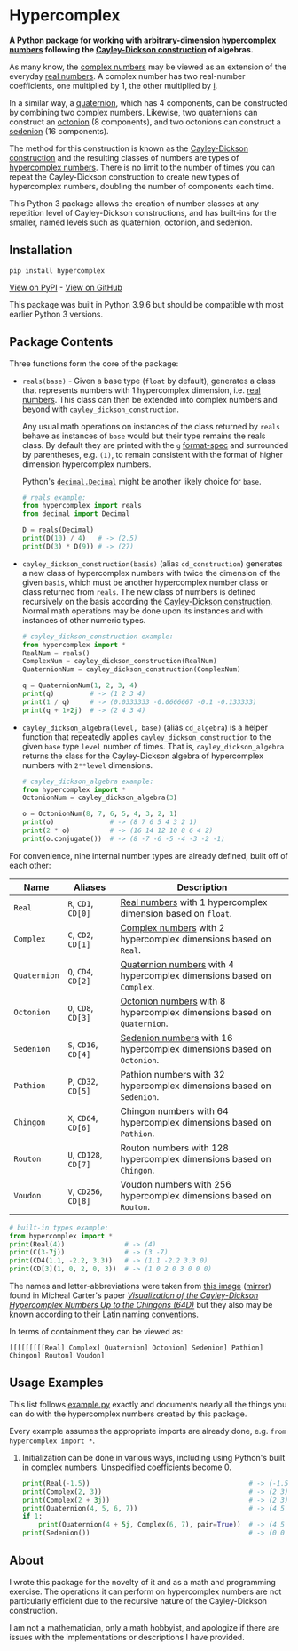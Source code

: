 # Hypercomplex

**A Python package for working with arbitrary-dimension [hypercomplex numbers][1] following the [Cayley-Dickson construction][2] of algebras.**

As many know, the [complex numbers](https://en.wikipedia.org/wiki/Complex_number) may be viewed as an extension of the everyday [real numbers](https://en.wikipedia.org/wiki/Real_number). A complex number has two real-number coefficients, one multiplied by 1, the other multiplied by [i](https://en.wikipedia.org/wiki/Imaginary_unit).

In a similar way, a [quaternion](https://en.wikipedia.org/wiki/Quaternion), which has 4 components, can be constructed by combining two complex numbers. Likewise, two quaternions can construct an [octonion](https://en.wikipedia.org/wiki/Octonion) (8 components), and two octonions can construct a [sedenion](https://en.wikipedia.org/wiki/Sedenion) (16 components).

The method for this construction is known as the [Cayley-Dickson construction][2] and the resulting classes of numbers are types of [hypercomplex numbers][1]. There is no limit to the number of times you can repeat the Cayley-Dickson construction to create new types of hypercomplex numbers, doubling the number of components each time.

This Python 3 package allows the creation of number classes at any repetition level of Cayley-Dickson constructions, and has built-ins for the smaller, named levels such as quaternion, octonion, and sedenion.

## Installation

```text
pip install hypercomplex
```

[View on PyPI](https://pypi.org/project/hypercomplex) - [View on GitHub](https://github.com/discretegames/hypercomplex)

This package was built in Python 3.9.6 but should be compatible with most earlier Python 3 versions.

## Package Contents

Three functions form the core of the package:

- `reals(base)` - Given a base type (`float` by default), generates a class that represents numbers with 1 hypercomplex dimension, i.e. [real numbers](https://en.wikipedia.org/wiki/Real_number). This class can then be extended into complex numbers and beyond with `cayley_dickson_construction`.

    Any usual math operations on instances of the class returned by `reals` behave as instances of `base` would but their type remains the reals class. By default they are printed with the `g` [format-spec][7] and surrounded by parentheses, e.g. `(1)`, to remain consistent with the format of higher dimension hypercomplex numbers.

    Python's [`decimal.Decimal`](https://docs.python.org/3/library/decimal.html) might be another likely choice for `base`.

    ```py
    # reals example:
    from hypercomplex import reals
    from decimal import Decimal
    
    D = reals(Decimal)
    print(D(10) / 4)   # -> (2.5)
    print(D(3) * D(9)) # -> (27)
    ```

- `cayley_dickson_construction(basis)` (alias `cd_construction`) generates a new class of hypercomplex numbers with twice the dimension of the given `basis`, which must be another hypercomplex number class or class returned from `reals`. The new class of numbers is defined recursively on the basis according the [Cayley-Dickson construction][2]. Normal math operations may be done upon its instances and with instances of other numeric types.

    ```py
    # cayley_dickson_construction example:
    from hypercomplex import *
    RealNum = reals()
    ComplexNum = cayley_dickson_construction(RealNum)
    QuaternionNum = cayley_dickson_construction(ComplexNum)

    q = QuaternionNum(1, 2, 3, 4)
    print(q)         # -> (1 2 3 4)
    print(1 / q)     # -> (0.0333333 -0.0666667 -0.1 -0.133333)
    print(q + 1+2j)  # -> (2 4 3 4)
    ```

- `cayley_dickson_algebra(level, base)` (alias `cd_algebra`) is a helper function that repeatedly applies `cayley_dickson_construction` to the given `base` type `level` number of times. That is, `cayley_dickson_algebra` returns the class for the Cayley-Dickson algebra of hypercomplex numbers with `2**level` dimensions.

    ```py
    # cayley_dickson_algebra example:
    from hypercomplex import *
    OctonionNum = cayley_dickson_algebra(3)

    o = OctonionNum(8, 7, 6, 5, 4, 3, 2, 1)
    print(o)              # -> (8 7 6 5 4 3 2 1)
    print(2 * o)          # -> (16 14 12 10 8 6 4 2)
    print(o.conjugate())  # -> (8 -7 -6 -5 -4 -3 -2 -1)
    ```

For convenience, nine internal number types are already defined, built off of each other:

| Name | Aliases | Description |
| ---- | ---- | ----------- |
| `Real` | `R`, `CD1`, `CD[0]` | [Real numbers](https://en.wikipedia.org/wiki/Real_number) with 1 hypercomplex dimension based on `float`.
| `Complex` | `C`, `CD2`, `CD[1]` | [Complex numbers](https://en.wikipedia.org/wiki/Complex_number) with 2 hypercomplex dimensions based on `Real`.
| `Quaternion` | `Q`, `CD4`, `CD[2]` | [Quaternion numbers](https://en.wikipedia.org/wiki/Quaternion) with 4 hypercomplex dimensions based on `Complex`.
| `Octonion` | `O`, `CD8`, `CD[3]` | [Octonion numbers](https://en.wikipedia.org/wiki/Octonion) with 8 hypercomplex dimensions based on `Quaternion`.
| `Sedenion` | `S`, `CD16`, `CD[4]` | [Sedenion numbers](https://en.wikipedia.org/wiki/Sedenion) with 16 hypercomplex dimensions based on `Octonion`.
| `Pathion` | `P`, `CD32`, `CD[5]` | Pathion numbers with 32 hypercomplex dimensions based on `Sedenion`.
| `Chingon` | `X`, `CD64`, `CD[6]` | Chingon numbers with 64 hypercomplex dimensions based on `Pathion`.
| `Routon` | `U`, `CD128`, `CD[7]` | Routon numbers with 128 hypercomplex dimensions based on `Chingon`.
| `Voudon` | `V`, `CD256`, `CD[8]` | Voudon numbers with 256 hypercomplex dimensions based on `Routon`.

```py
# built-in types example:
from hypercomplex import *
print(Real(4))               # -> (4)
print(C(3-7j))               # -> (3 -7)
print(CD4(1.1, -2.2, 3.3))   # -> (1.1 -2.2 3.3 0)
print(CD[3](1, 0, 2, 0, 3))  # -> (1 0 2 0 3 0 0 0)
```

The names and letter-abbreviations were taken from [this image][3] ([mirror][4]) found in Micheal Carter's paper [*Visualization of the Cayley-Dickson Hypercomplex Numbers Up to the Chingons (64D)*](https://www.mapleprimes.com/posts/124913-Visualization-Of-The-CayleyDickson) but they also may be known according to their [Latin naming conventions][6].

In terms of containment they can be viewed as:

```text
[[[[[[[[[Real] Complex] Quaternion] Octonion] Sedenion] Pathion] Chingon] Routon] Voudon]
```

## Usage Examples

This list follows [example.py](example.py) exactly and documents nearly all the things you can do with the hypercomplex numbers created by this package.

Every example assumes the appropriate imports are already done, e.g. `from hypercomplex import *`.

1. Initialization can be done in various ways, including using Python's built in complex numbers. Unspecified coefficients become 0.

    ```py
    print(Real(-1.5))                                        # -> (-1.5)
    print(Complex(2, 3))                                     # -> (2 3)
    print(Complex(2 + 3j))                                   # -> (2 3)
    print(Quaternion(4, 5, 6, 7))                            # -> (4 5 6 7)
    if 1:
        print(Quaternion(4 + 5j, Complex(6, 7), pair=True))  # -> (4 5 6 7)
    print(Sedenion())                                        # -> (0 0 0 0 0 0 0 0 0 0 0 0 0 0 0 0)
    ```

## About

I wrote this package for the novelty of it and as a math and programming exercise. The operations it can perform on hypercomplex numbers are not particularly efficient due to the recursive nature of the Cayley-Dickson construction.

I am not a mathematician, only a math hobbyist, and apologize if there are issues with the implementations or descriptions I have provided.

[1]: https://en.wikipedia.org/wiki/Hypercomplex_number
[2]: https://en.wikipedia.org/wiki/Cayley%E2%80%93Dickson_construction
[3]: https://www.mapleprimes.com/DocumentFiles/124913/419426/Figure1.JPG
[4]: https://github.com/discretegames/hypercomplex/blob/ed3c47fb909e85736b7b5a147a39981e6e87fa57/hypercomplex_names.png
[5]: https://www.mapleprimes.com/posts/124913-Visualization-Of-The-CayleyDickson
[6]: https://english.stackexchange.com/q/234607
[7]: https://docs.python.org/3/library/string.html#format-specification-mini-language
